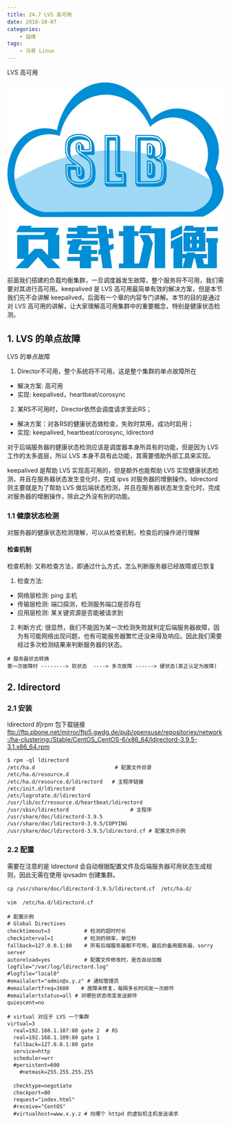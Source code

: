 ```yaml
---
title: 24.7 LVS 高可用
date: 2018-10-07
categories:
    - 运维
tags:
    - 马哥 Linux
---
```


LVS 高可用

![linux-mt](/images/linux_mt/linux_slb.jpg)
<!-- more -->

前面我们搭建的负载均衡集群，一旦调度器发生故障，整个服务将不可用，我们需要对其进行高可用。keepalived 是 LVS 高可用最简单有效的解决方案，但是本节我们先不会讲解 keepalived，后面有一个章的内容专门讲解。本节的目的是通过对 LVS 高可用的讲解，让大家理解高可用集群中的重要概念，特别是健康状态检测。

## 1. LVS 的单点故障
LVS 的单点故障
1. Director不可用，整个系统将不可用，这是整个集群的单点故障所在
  - 解决方案: 高可用
  - 实现: keepalived，heartbeat/corosync
2. 某RS不可用时，Director依然会调度请求至此RS；
  - 解决方案：对各RS的健康状态做检查，失败时禁用，成功时启用；
  - 实现: keepalived, heartbeat/corosync, ldirectord

对于后端服务器的健康状态检测应该是调度器本身所具有的功能，但是因为 LVS 工作的太多底层，所以 LVS 本身不具有此功能，其需要借助外部工具来实现。

keepalived 是帮助  LVS 实现高可用的，但是额外也能帮助 LVS 实现健康状态检测，并且在服务器状态发生变化时，完成 ipvs 对服务器的增删操作。ldirectord 则主要就是为了帮助 LVS 做后端状态检测，并且在服务器状态发生变化时，完成对服务器的增删操作，除此之外没有别的功能。

### 1.1 健康状态检测
对服务器的健康状态检测理解，可以从检查机制，检查后的操作进行理解
#### 检查机制
检查机制: 又称检查方法，即通过什么方式，怎么判断服务器已经故障或已恢复
1. 检查方法:
  - 网络层检测: ping 主机
  - 传输层检测: 端口探测，检测服务端口是否存在
  - 应用层检测: 某关键资源是否能被请求到
2. 判断方式: 很显然，我们不能因为某一次检测失败就判定后端服务器故障，因为有可能网络出现问题，也有可能服务器繁忙还没来得及响应。因此我们需要经过多次检测结果来判断服务器的状态。

```
# 服务器状态转换
第一次故障时 --------> 软状态  ----> 多次故障 ------> 硬状态(真正认定为故障)
```

## 2. ldirectord
### 2.1 安装
ldirectord 的rpm 包下载链接
ftp://ftp.pbone.net/mirror/ftp5.gwdg.de/pub/opensuse/repositories/network:/ha-clustering:/Stable/CentOS_CentOS-6/x86_64/ldirectord-3.9.5-3.1.x86_64.rpm

```
$ rpm -ql ldirectord
/etc/ha.d                          # 配置文件目录
/etc/ha.d/resource.d
/etc/ha.d/resource.d/ldirectord   # 主程序链接
/etc/init.d/ldirectord
/etc/logrotate.d/ldirectord
/usr/lib/ocf/resource.d/heartbeat/ldirectord
/usr/sbin/ldirectord                    # 主程序
/usr/share/doc/ldirectord-3.9.5
/usr/share/doc/ldirectord-3.9.5/COPYING
/usr/share/doc/ldirectord-3.9.5/ldirectord.cf # 配置文件示例
```

### 2.2 配置
需要在注意的是  ldirectord 会自动根据配置文件及后端服务器可用状态生成规则，因此无需在使用 ipvsadm 创建集群。

```
cp /usr/share/doc/ldirectord-3.9.5/ldirectord.cf  /etc/ha.d/

vim  /etc/ha.d/ldirectord.cf

# 配置示例
# Global Directives
checktimeout=3           # 检测的超时时长
checkinterval=1          # 检测的频率，单位秒
fallback=127.0.0.1:80    # 所有后端服务器都不可用，最后的备用服务器，sorry server
autoreload=yes           # 配置文件修改时，是否自动加载
logfile="/var/log/ldirectord.log"
#logfile="local0"
#emailalert="admin@x.y.z" # 通知管理员
#emailalertfreq=3600    # 故障未修复，每隔多长时间发一次邮件
#emailalertstatus=all # 对哪些状态改变发送邮件
quiescent=no

# virtual 对应于 LVS 一个集群
virtual=3
  real=192.168.1.107:80 gate 2  # RS
  real=192.168.1.109:80 gate 1
  fallback=127.0.0.1:80 gate
  service=http
  scheduler=wrr
  #persistent=600
	#netmask=255.255.255.255

  checktype=negotiate
  checkport=80
  request="index.html"
  #receive="CentOS"
  #virtualhost=www.x.y.z # 向哪个 httpd 的虚拟机主机发送请求
```
